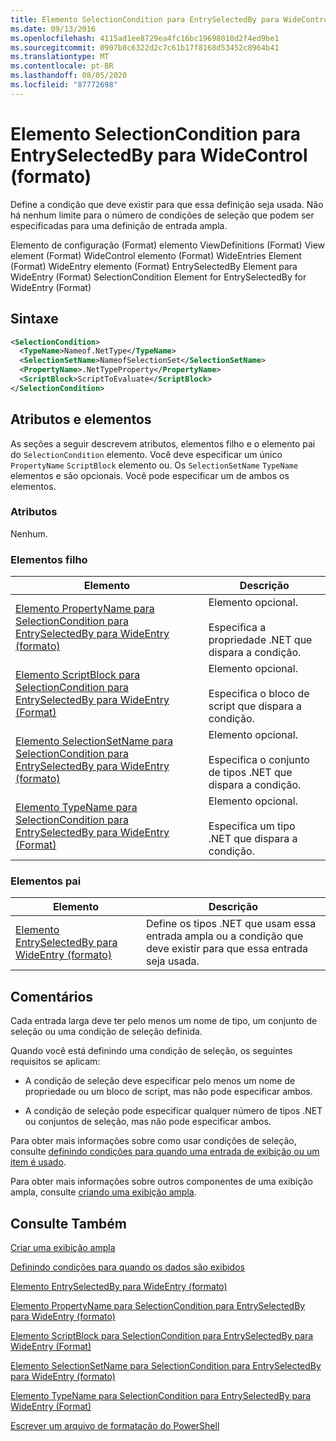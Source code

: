 ```yaml
---
title: Elemento SelectionCondition para EntrySelectedBy para WideControl (Format) | Microsoft Docs
ms.date: 09/13/2016
ms.openlocfilehash: 4115ad1ee8729ea4fc16bc19698018d2f4ed9be1
ms.sourcegitcommit: 0907b8c6322d2c7c61b17f8168d53452c8964b41
ms.translationtype: MT
ms.contentlocale: pt-BR
ms.lasthandoff: 08/05/2020
ms.locfileid: "87772698"
---
```

# <a name="selectioncondition-element-for-entryselectedby-for-widecontrol-format"></a>Elemento SelectionCondition para EntrySelectedBy para WideControl (formato)

Define a condição que deve existir para que essa definição seja usada. Não há nenhum limite para o número de condições de seleção que podem ser especificadas para uma definição de entrada ampla.

Elemento de configuração (Format) elemento ViewDefinitions (Format) View element (Format) WideControl elemento (Format) WideEntries Element (Format) WideEntry elemento (Format) EntrySelectedBy Element para WideEntry (Format) SelectionCondition Element for EntrySelectedBy for WideEntry (Format)

## <a name="syntax"></a>Sintaxe

```xml
<SelectionCondition>
  <TypeName>Nameof.NetType</TypeName>
  <SelectionSetName>NameofSelectionSet</SelectionSetName>
  <PropertyName>.NetTypeProperty</PropertyName>
  <ScriptBlock>ScriptToEvaluate</ScriptBlock>
</SelectionCondition>
```

## <a name="attributes-and-elements"></a>Atributos e elementos

As seções a seguir descrevem atributos, elementos filho e o elemento pai do `SelectionCondition` elemento. Você deve especificar um único `PropertyName` `ScriptBlock` elemento ou. Os `SelectionSetName` `TypeName` elementos e são opcionais. Você pode especificar um de ambos os elementos.

### <a name="attributes"></a>Atributos

Nenhum.

### <a name="child-elements"></a>Elementos filho

|Elemento|Descrição|
|-------------|-----------------|
|[Elemento PropertyName para SelectionCondition para EntrySelectedBy para WideEntry (formato)](./propertyname-element-for-selectioncondition-for-entryselectedby-for-wideentry-format.md)|Elemento opcional.<br /><br /> Especifica a propriedade .NET que dispara a condição.|
|[Elemento ScriptBlock para SelectionCondition para EntrySelectedBy para WideEntry (Format)](./scriptblock-element-for-selectioncondition-for-entryselectedby-for-widecontrol-format.md)|Elemento opcional.<br /><br /> Especifica o bloco de script que dispara a condição.|
|[Elemento SelectionSetName para SelectionCondition para EntrySelectedBy para WideEntry (formato)](./selectionsetname-element-for-selectioncondition-for-entryselectedby-for-wideentry-format.md)|Elemento opcional.<br /><br /> Especifica o conjunto de tipos .NET que dispara a condição.|
|[Elemento TypeName para SelectionCondition para EntrySelectedBy para WideEntry (Format)](./typename-element-for-selectioncondition-for-entryselectedby-for-widecontrol-format.md)|Elemento opcional.<br /><br /> Especifica um tipo .NET que dispara a condição.|

### <a name="parent-elements"></a>Elementos pai

|Elemento|Descrição|
|-------------|-----------------|
|[Elemento EntrySelectedBy para WideEntry (formato)](./entryselectedby-element-for-wideentry-format.md)|Define os tipos .NET que usam essa entrada ampla ou a condição que deve existir para que essa entrada seja usada.|

## <a name="remarks"></a>Comentários

Cada entrada larga deve ter pelo menos um nome de tipo, um conjunto de seleção ou uma condição de seleção definida.

Quando você está definindo uma condição de seleção, os seguintes requisitos se aplicam:

- A condição de seleção deve especificar pelo menos um nome de propriedade ou um bloco de script, mas não pode especificar ambos.

- A condição de seleção pode especificar qualquer número de tipos .NET ou conjuntos de seleção, mas não pode especificar ambos.

Para obter mais informações sobre como usar condições de seleção, consulte [definindo condições para quando uma entrada de exibição ou um item é usado](./defining-conditions-for-displaying-data.md).

Para obter mais informações sobre outros componentes de uma exibição ampla, consulte [criando uma exibição ampla](./creating-a-wide-view.md).

## <a name="see-also"></a>Consulte Também

[Criar uma exibição ampla](./creating-a-wide-view.md)

[Definindo condições para quando os dados são exibidos](./defining-conditions-for-displaying-data.md)

[Elemento EntrySelectedBy para WideEntry (formato)](./entryselectedby-element-for-wideentry-format.md)

[Elemento PropertyName para SelectionCondition para EntrySelectedBy para WideEntry (formato)](./propertyname-element-for-selectioncondition-for-entryselectedby-for-wideentry-format.md)

[Elemento ScriptBlock para SelectionCondition para EntrySelectedBy para WideEntry (Format)](./scriptblock-element-for-selectioncondition-for-entryselectedby-for-widecontrol-format.md)

[Elemento SelectionSetName para SelectionCondition para EntrySelectedBy para WideEntry (formato)](./selectionsetname-element-for-selectioncondition-for-entryselectedby-for-wideentry-format.md)

[Elemento TypeName para SelectionCondition para EntrySelectedBy para WideEntry (Format)](./typename-element-for-selectioncondition-for-entryselectedby-for-widecontrol-format.md)

[Escrever um arquivo de formatação do PowerShell](./writing-a-powershell-formatting-file.md)
